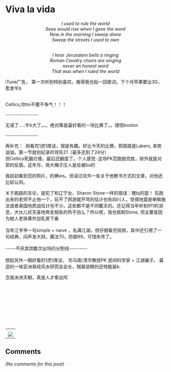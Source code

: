 # Viva la vida

<div id="msgcns!9884D0A402622CB2!4188" class="bvMsg"><div align="center"><em>I used to rule the world</em><br /><em>
Seas would rise when I gave the word</em><br /><em>
Now in the morning I sweep alone</em><br /><em>
Sweep the streets I used to own</em></div>
<p style="text-align:center;"><em><br />
</em><em>I hear Jerusalem bells a ringing<br />
Roman Cavalry choirs are singing<br />
</em><em>never an honest word<br />
That was when I ruled the world</em><p style="text-align:left;"> iTune广告， 第一次听到特别喜欢。难得我也贴一回歌词。下个月苹果要出3G，愈发牛b<p style="text-align:left;"><br />Celtics,你tm不要不争气！！！<p style="text-align:left;">----------------<p style="text-align:left;">无语了.....牛b大了。。。绝对算是最好看的一场比赛了。。错怪boston<p style="text-align:left;">----------------<p style="text-align:left;">再补充：  刚看完1虎1席谈，很是有趣。好比今天的比赛，郭跳跳是Lakers, 来势汹汹，第一节就创纪录的领先21（最多还到了24分）<br />但Celtics死磨烂缠，最后还翻盘了。个人感觉: 这场PK范跑跑完胜，除外就是对郭的反感。这年月，用大帽子压人是会被bs的<p style="text-align:left;">我起初看到范的照片，的确ws。但读过另外一些关于他教书方式的文章，对他还比较认同。<p style="text-align:left;">关于跑路的言论，是犯了和辽宁女，Sharon Stone一样的错误：瞎bj的瑟！ 先跑出来的老师不止他一个，玩不了网游就开骂的估计也有四川人，觉得地震是喇嘛施法或者美国地质战估计也不少。这些都不是不同戴天的。还记得当年听到911的消息，大伙儿欢天喜地奔走相告的热乎劲么？所以呢，我也抵制Stone, 但主要是因为她人老珠黄外加乳房下垂<br /><br />当年江爷爷一句simple + naive ，名满江湖，但仔细看完视频，其中还引用了一句经典，闷声发大财。魔法70，防御99，可惜失传了。<br /><br />-----不厌其烦数次出场的分割线---------<br /><br />想起另外一期好看的1虎1席谈， 司马南/清华教授PK 民间科学家 + 江湖骗子。 最逗的一啥亚洲易经风水研究会会长，贼眉鼠眼的还特能装b. <br /><p style="text-align:left;">念我泱泱天朝，真是人才辈出阿<br /><br /><br />  <br /> <br /> <br /> <br /> <br /> <br /></p></p></div><table cellspacing="0" border="0"><tr><td></td></tr><tr><td valign="top"><a href="http://byfiles.storage.live.com/y1prI6KeiWTTLmEvbqbbiZSGOIX-uCDmdQGXKG8yhOu7v9mV7eBTAlYzHcmLiP6E6-5ZM_B4tVe9zI" target="_blank" rel="WLPP;url=http://byfiles.storage.live.com/y1prI6KeiWTTLmEvbqbbiZSGOIX-uCDmdQGXKG8yhOu7v9mV7eBTAlYzHcmLiP6E6-5ZM_B4tVe9zI;cnsid=cns&#033;9884D0A402622CB2&#033;4189"><img src="http://byfiles.storage.live.com/y1prI6KeiWTTLmEvbqbbiZSGI5trrx_OoD1yi1Ft3FaUoQqBOSUsNDxrWjENoeFGKkB54OM06uZxCY" border="0" /></a></td></tr></table>

## Comments

*(No comments for this post)*

